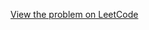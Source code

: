 [View the problem on LeetCode](https://leetcode.com/problems/find-n-unique-integers-sum-up-to-zero/)

